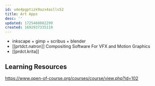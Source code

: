 ```yaml
---
id: u4e4pgptizk9azx4aslls52
title: Art Apps
desc: ''
updated: 1725468802299
created: 1692937335119
---
```


- inkscape + gimp + scribus + blender
- [[prtdct.natron]] Compositing Software For
VFX and Motion Graphics
- [[prdct.krita]]

## Learning Resources

https://www.open-of-course.org/courses/course/view.php?id=102
